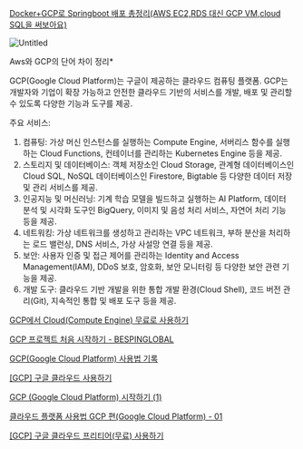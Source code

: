 [Docker+GCP로 Springboot 배포 총정리(AWS EC2,RDS 대신 GCP VM,cloud SQL을 써보아요)](https://choo.oopy.io/5c999170-dde5-4418-addc-00a0d263287c)

![Untitled](https://s3-us-west-2.amazonaws.com/secure.notion-static.com/70edcd5c-3fcf-42bd-a5d5-5f649016f71e/Untitled.png)

Aws와 GCP의 단어 차이 정리*

GCP(Google Cloud Platform)는 구글이 제공하는 클라우드 컴퓨팅 플랫폼. GCP는 개발자와 기업이 확장 가능하고 안전한 클라우드 기반의 서비스를 개발, 배포 및 관리할 수 있도록 다양한 기능과 도구를 제공.

주요 서비스:

1. 컴퓨팅: 가상 머신 인스턴스를 실행하는 Compute Engine, 서버리스 함수를 실행하는 Cloud Functions, 컨테이너를 관리하는 Kubernetes Engine 등을 제공.
2. 스토리지 및 데이터베이스: 객체 저장소인 Cloud Storage, 관계형 데이터베이스인 Cloud SQL, NoSQL 데이터베이스인 Firestore, Bigtable 등 다양한 데이터 저장 및 관리 서비스를 제공.
3. 인공지능 및 머신러닝: 기계 학습 모델을 빌드하고 실행하는 AI Platform, 데이터 분석 및 시각화 도구인 BigQuery, 이미지 및 음성 처리 서비스, 자연어 처리 기능 등을 제공.
4. 네트워킹: 가상 네트워크를 생성하고 관리하는 VPC 네트워크, 부하 분산을 처리하는 로드 밸런싱, DNS 서비스, 가상 사설망 연결 등을 제공.
5. 보안: 사용자 인증 및 접근 제어를 관리하는 Identity and Access Management(IAM), DDoS 보호, 암호화, 보안 모니터링 등 다양한 보안 관련 기능을 제공.
6. 개발 도구: 클라우드 기반 개발을 위한 통합 개발 환경(Cloud Shell), 코드 버전 관리(Git), 지속적인 통합 및 배포 도구 등을 제공.

[GCP에서 Cloud(Compute Engine) 무료로 사용하기](https://velog.io/@always0ne/free-gcp)

[GCP 프로젝트 처음 시작하기 - BESPINGLOBAL](https://www.bespinglobal.com/gcp-start/)

[GCP(Google Cloud Platform) 사용법 기록](https://beausty23.tistory.com/150)

[[GCP] 구글 클라우드 사용하기](https://mindols.tistory.com/265)

[GCP (Google Cloud Platform) 시작하기 (1)](https://engineering-skcc.github.io/msa/gcp-01/)

[클라우드 플랫폼 사용법   GCP 편(Google Cloud Platform) - 01](https://binshuuuu.tistory.com/38)

[[GCP] 구글 클라우드 프리티어(무료) 사용하기](https://minimin2.tistory.com/171)
